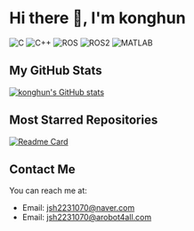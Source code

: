 # Hi there 👋, I'm konghun

![C](https://img.shields.io/badge/-C-A8B9CC?style=flat-square&logo=c)
![C++](https://img.shields.io/badge/-C++-00599C?style=flat-square&logo=c)
![ROS](https://img.shields.io/badge/-ROS-22314E?style=flat-square&logo=ros)
![ROS2](https://img.shields.io/badge/-ROS2-22314E?style=flat-square&logo=ros)
![MATLAB](https://img.shields.io/badge/-MATLAB-0076A8?style=flat-square&logo=Mathworks)

## My GitHub Stats

[![konghun's GitHub stats](https://github-readme-stats.vercel.app/api?username=konghun&show_icons=true&theme=radical)](https://github.com/konghun/github-readme-statsprivate=true)

## Most Starred Repositories

[![Readme Card](https://github-readme-stats.vercel.app/api/pin/?username=konghun&repo=epos4_6dof)](https://github.com/konghun/epos4_6dof)

## Contact Me

You can reach me at:

- Email: jsh2231070@naver.com
- Email: jsh2231070@arobot4all.com
